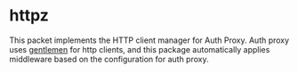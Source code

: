 # httpz

This packet implements the HTTP client manager for Auth Proxy. Auth proxy uses [gentlemen](https://github.com/h2non/gentleman)
for http clients, and this package automatically applies middleware based on the configuration for auth proxy.